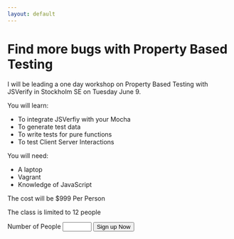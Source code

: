 ```yaml
---
layout: default
---
```


# Find more bugs with Property Based Testing

I will be leading a one day workshop on Property Based Testing with JSVerify in Stockholm SE on Tuesday June 9.

You will learn:

* To integrate JSVerfiy with your Mocha
* To generate test data
* To write tests for pure functions
* To test Client Server Interactions


You will need:

* A laptop
* Vagrant
* Knowledge of JavaScript
 
The cost will be $999 Per Person

The class is limited to 12 people

<form action='https://www.2checkout.com/checkout/purchase' method='post'>
  <input type='hidden' name='sid' value='202487840'>
  <input type='hidden' name='quantity' value='1'>
  <input type='hidden' name='product_id' value='5'>
  <label>Number of People</label>
  <input name='quantity' type='text' size='5'>
  <input name='submit' type='submit' value='Sign up Now'>
</form>
